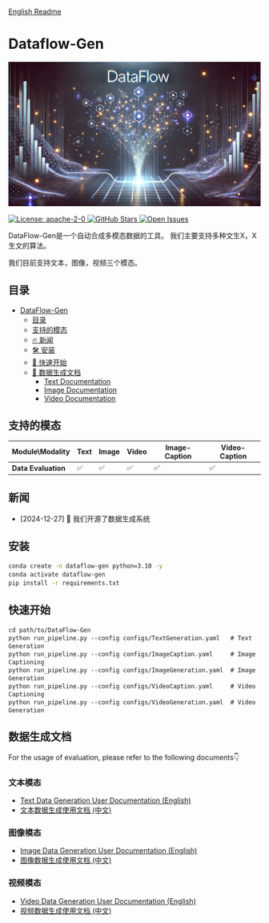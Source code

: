 
[English Readme](./README.md)
# Dataflow-Gen

<p align="center">
  <img src="./static/images/DataFlow_gen.png">
</p>
<a href="https://opensource.org/license/apache-2-0" target="_blank">
    <img alt="License: apache-2-0" src="https://img.shields.io/github/license/saltstack/salt" />
</a>
<a href="https://github.com/Open-DataFlow/Dataflow-Gen" target="_blank">
    <img alt="GitHub Stars" src="https://img.shields.io/github/stars/Open-DataFlow/Dataflow-Gen?style=social" />
</a>
<a href="https://github.com/Open-DataFlow/Dataflow-Gen/issues" target="_blank">
    <img alt="Open Issues" src="https://img.shields.io/github/issues-raw/Open-DataFlow/Dataflow-Gen" />
</a>

DataFlow-Gen是一个自动合成多模态数据的工具。 我们主要支持多种文生X，X生文的算法。

我们目前支持文本，图像，视频三个模态。

## 目录
- [DataFlow-Gen](#dataflow-gen)
  - [目录](#目录)
  - [支持的模态](#支持的模态)
  - [🔥 新闻](#新闻)
  - [🛠 安装](#安装)
  - [🚀 快速开始](#快速开始)
  - [📌 数据生成文档](#数据生成文档)
    - [Text Documentation](#text-documentation)
    - [Image Documentation](#image-documentation)
    - [Video Documentation](#video-documentation)

## 支持的模态

| Module\Modality     | Text | Image | Video | Image-Caption | Video-Caption |
| ------------------- | ---- | ----- | ----- | --------------- | --------------- |
| **Data Evaluation** | ✅    | ✅     | ✅     | ✅               | ✅               |

## 新闻
- [2024-12-27] 🎉 我们开源了数据生成系统

## 安装
```bash
conda create -n dataflow-gen python=3.10 -y
conda activate dataflow-gen
pip install -r requirements.txt
```
## 快速开始
```
cd path/to/DataFlow-Gen
python run_pipeline.py --config configs/TextGeneration.yaml   # Text Generation
python run_pipeline.py --config configs/ImageCaption.yaml     # Image Captioning
python run_pipeline.py --config configs/ImageGeneration.yaml  # Image Generation
python run_pipeline.py --config configs/VideoCaption.yaml     # Video Captioning
python run_pipeline.py --config configs/VideoGeneration.yaml  # Video Generation
```

## 数据生成文档

For the usage of evaluation, please refer to the following documents👇

### 文本模态

- [Text Data Generation User Documentation (English)](./Dataflow-Gen/docs/text.md)
- [文本数据生成使用文档 (中文)](./Dataflow-Gen/docs/text.zh-CN.md)

### 图像模态

- [Image Data Generation User Documentation (English)](./Dataflow-Gen/docs/image.md)
- [图像数据生成使用文档 (中文)](./Dataflow-Gen/docs/image.zh-CN.md)

### 视频模态

- [Video Data Generation User Documentation (English)](./Dataflow-Gen/docs/video.md)
- [视频数据生成使用文档 (中文)](./Dataflow-Gen/docs/video.zh-CN.md)

